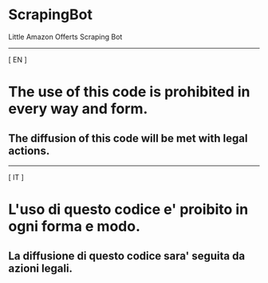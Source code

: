 # ScrapingBot
Little Amazon Offerts Scraping Bot

---
[ EN ]

# The use of this code is prohibited in every way and form. 

## The diffusion of this code will be met with legal actions.

---

[ IT ]

# L'uso di questo codice e' proibito in ogni forma e modo.

## La diffusione di questo codice sara' seguita da azioni legali.
